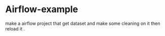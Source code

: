 # Airflow-example
make a airflow project that get dataset and make some cleaning on it then reload it .
